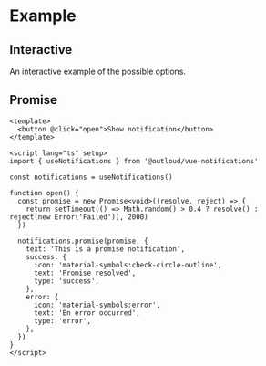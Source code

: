 # Example

## Interactive

An interactive example of the possible options.

<InteractiveExample>
  <template #default="{ options }">
    
```html-vue
<template>
  <button @click="open">Show notification</button>
</template>

<script lang="ts" setup>
import { useNotifications } from '@outloud/vue-notifications'

const notifications = useNotifications()

function open() {
  notifications.open({{ options }})
}
</script>
```

  </template>
</InteractiveExample>

## Promise

<Promise />

```vue
<template>
  <button @click="open">Show notification</button>
</template>

<script lang="ts" setup>
import { useNotifications } from '@outloud/vue-notifications'

const notifications = useNotifications()

function open() {
  const promise = new Promise<void>((resolve, reject) => {
    return setTimeout(() => Math.random() > 0.4 ? resolve() : reject(new Error('Failed')), 2000)
  })

  notifications.promise(promise, {
    text: 'This is a promise notification',
    success: {
      icon: 'material-symbols:check-circle-outline',
      text: 'Promise resolved',
      type: 'success',
    },
    error: {
      icon: 'material-symbols:error',
      text: 'En error occurred',
      type: 'error',
    },
  })
}
</script>
```

<script setup>
import InteractiveExample from '../../components/InteractiveExample.vue'
import Promise from '../../examples/Promise.vue'
</script>
